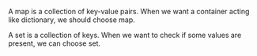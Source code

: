 A map is a collection of key-value pairs. When we want a container acting like dictionary, we should choose map.

A set is a collection of keys. When we want to check if some values are present, we can choose set.
